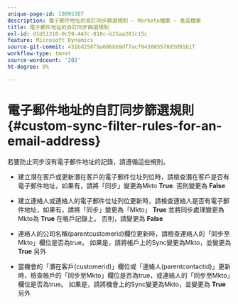 ```yaml
---
unique-page-id: 10095307
description: 電子郵件地址的自訂同步篩選規則 — Marketo檔案 — 產品檔案
title: 電子郵件地址的自訂同步篩選規則
exl-id: d1d51310-0c59-447c-818c-b25aa281c15c
feature: Microsoft Dynamics
source-git-commit: 431bd258f9a68bbb9df7acf043085578d3d91b1f
workflow-type: tm+mt
source-wordcount: '202'
ht-degree: 0%

---
```


# 電子郵件地址的自訂同步篩選規則 {#custom-sync-filter-rules-for-an-email-address}

若要防止同步沒有電子郵件地址的記錄，請遵循這些規則。

* 建立潛在客戶或更新潛在客戶的電子郵件位址列位時，請檢查潛在客戶是否有電子郵件地址，如果有，請將「同步」變更為Mkto **True**. 否則變更為 **False**

* 建立連絡人或連絡人的電子郵件位址列位更新時，請檢查連絡人是否有電子郵件地址，如果有，請將「同步」變更為「Mkto」 **True** 並將同步處理變更為Mkto為 **True** 在帳戶記錄上。 否則，請變更為 **False**

* 連絡人的公司名稱(parentcustomerid)欄位更新時，請檢查連絡人的「同步至Mkto」欄位是否為true。 如果是，請將帳戶上的Sync變更為Mkto，並變更為 **True** 另外
* 當機會的「潛在客戶(customerid)」欄位或「連絡人(parentcontactid)」更新時，檢查帳戶的「同步至Mkto」欄位是否為true，或連絡人的「同步至Mkto」欄位是否為true。 如果是，請將機會上的Sync變更為Mkto，並變更為 **True** 另外
